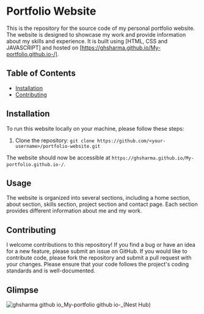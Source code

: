 

# Portfolio Website

This is the repository for the source code of my personal portfolio website. The website is designed to showcase my work and provide information about my skills and experience. It is built using [HTML, CSS and JAVASCRIPT] and hosted on [https://ghsharma.github.io/My-portfolio.github.io-/].

## Table of Contents

- [Installation](#installation)
- [Contributing](#contributing)

## Installation

To run this website locally on your machine, please follow these steps:

1. Clone the repository: `git clone https://github.com/<your-username>/portfolio-website.git`

The website should now be accessible at `https://ghsharma.github.io/My-portfolio.github.io-/`.

## Usage

The website is organized into several sections, including a home section, about section, skills section, project section and contact page. Each section provides different information about me and my work.

## Contributing

I welcome contributions to this repository! If you find a bug or have an idea for a new feature, please submit an issue on GitHub. If you would like to contribute code, please fork the repository and submit a pull request with your changes. Please ensure that your code follows the project's coding standards and is well-documented.

## Glimpse

![ghsharma github io_My-portfolio github io-_(Nest Hub)](https://github.com/ghsharma/My-portfolio.github.io-/assets/95496933/000c05fd-5b73-4e9d-a770-4f13374b971f)


